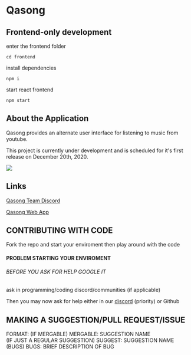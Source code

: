 # Qasong

## Frontend-only development

enter the frontend folder

`cd frontend`

install dependencies 

`npm i`

start react frontend

`npm start`

## About the Application

Qasong provides an alternate user interface for listening to music from youtube.

This project is currently under development and is scheduled for it's first release on December 20th, 2020.

![](https://github.com/IanWalston/qasong/blob/master/qasong2.jpg)
## Links

[Qasong Team Discord](https://discord.gg/b2gEwT8)


[Qasong Web App](https://qasong.com)



## CONTRIBUTING WITH CODE
Fork the repo
and start your enviroment then play around with the code

#### PROBLEM STARTING YOUR ENVIROMENT
###### BEFORE YOU ASK FOR HELP GOOGLE IT 
ask in programming/coding discord/communities (if applicable)

Then you may now ask for help either in our [discord](https://discord.gg/b2gEwT8) (priority) or Github
## MAKING A SUGGESTION/PULL REQUEST/ISSUE
FORMAT: (IF MERGABLE) MERGABLE: SUGGESTION NAME  
        (IF JUST A REGULAR SUGGESTION) SUGGEST: SUGGESTION NAME  
        (BUGS) BUGS: BRIEF DESCRIPTION OF BUG  

